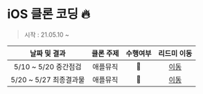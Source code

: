 # iOS 클론 코딩 🔥
> 시작 : 21.05.10 ~ 

| 날짜 및 결과 | 클론 주제 | 수행여부 |  리드미 이동 |  
| :----------: | :----------: | :----------: | :----------: | 
| 5/10 ~ 5/20 중간점검 | 애플뮤직 | 🎵 | [이동](./AppleMusic) |
| 5/20 ~ 5/27 최종결과물 | 애플뮤직 | 🎵 | [이동](./AppleMusic) |
